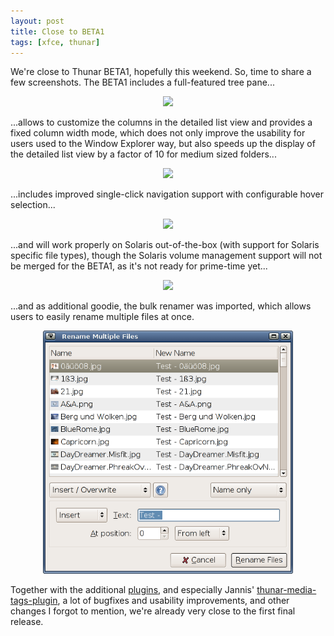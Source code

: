 ```yaml
---
layout: post
title: Close to BETA1
tags: [xfce, thunar]
---
```


We're close to Thunar BETA1, hopefully this weekend. So, time to share a few screenshots. The BETA1 includes a full-featured tree pane...

<center><a href="http://www.foo-projects.org/~benny/tmp/thunar-tree-view.png"><img src="http://www.foo-projects.org/~benny/tmp/thunar-tree-view.png" width="400" /></a></center>

...allows to customize the columns in the detailed list view and provides a fixed column width mode, which does not only improve the usability for users used to the Window Explorer way, but also speeds up the display of the detailed list view by a factor of 10 for medium sized folders...

<center><a href="http://www.foo-projects.org/~benny/tmp/thunar-visible-columns.png"><img src="http://www.foo-projects.org/~benny/tmp/thunar-visible-columns.png" width="400" /></a></center>

...includes improved single-click navigation support with configurable hover selection...

<center><a href="http://www.foo-projects.org/~benny/tmp/thunar-hover-autoselection.png"><img src="http://www.foo-projects.org/~benny/tmp/thunar-hover-autoselection.png" width="400" /></a></center>

...and will work properly on Solaris out-of-the-box (with support for Solaris specific file types), though the Solaris volume management support will not be merged for the BETA1, as it's not ready for prime-time yet...

<center><a href="http://www.foo-projects.org/~benny/tmp/thunar-sunos-craig.png"><img src="http://www.foo-projects.org/~benny/tmp/thunar-sunos-craig.png" width="400" /></a></center>

...and as additional goodie, the bulk renamer was imported, which allows users to easily rename multiple files at once.

<center><a href="/images/2006/thunar-bulk-rename1.png"><img src="/images/2006/thunar-bulk-rename1.png" width="400" /></a></center>

Together with the additional <a href="http://thunar.xfce.org/plugins.html">plugins</a>, and especially Jannis' <a href="http://thunar.xfce.org/plugins.html#thunar-media-tags-plugin">thunar-media-tags-plugin</a>, a lot of bugfixes and usability improvements, and other changes I forgot to mention, we're already very close to the first final release.
